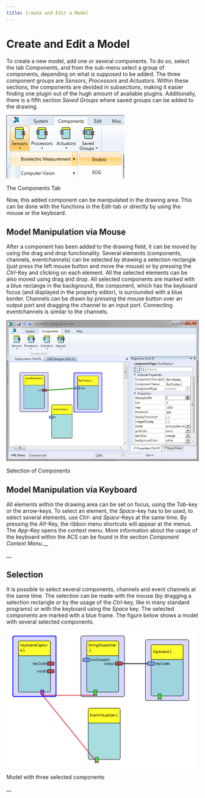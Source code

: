```yaml
---
title: Create and Edit a Model
---
```


# Create and Edit a Model

To create a new model, add one or several components. To do so, select the tab Components, and from the sub-menu select a group of components, depending on what is supposed to be added. The three component groups are _Sensors_, _Processors_ and _Actuators_. Within these sections, the components are devided in subsections, making it easier finding one plugin out of the hugh amount of available plugins. Additionally, there is a fifth section _Saved Groups_ where saved groups can be added to the drawing.

![Screenshot: The components tab](img/components_tab.png "Screenshot: The components tab")

The Components Tab

Now, this added component can be manipulated in the drawing area. This can be done with the functions in the Edit-tab or directly by using the mouse or the keyboard.

## Model Manipulation via Mouse

After a component has been added to the drawing field, it can be moved by using the drag and drop functionality. Several elements (components, channels, eventchannels) can be selected by drawing a selection rectangle (just press the left mouse button and move the mouse) or by pressing the _Ctrl_\-Key and clicking on each element. All the selected elements can be also moved using drag and drop. All selected components are marked with a blue rectange in the background, the component, which has the keyboard focus (and displayed in the property editor), is surrounded with a blue border. Channels can be drawn by pressing the mouse button over an output port and dragging the channel to an input port. Connecting eventchannels is similar to the channels.

![Screenshot: Selection of components](img/edit_selection.png "Screenshot: Selection of components")

Selection of Components

## Model Manipulation via Keyboard

All elements within the drawing area can be set on focus, using the _Tab_\-key or the arrow-keys. To select an element, the _Space_\-key has to be used, to select several elements, use _Ctrl-_ and _Space_\-Keys at the same time. By pressing the _Alt_\-Key, the ribbon menu shortcuts will appear at the menus. The _App_\-Key opens the context menu. More information about the usage of the keyboard within the ACS can be found in the section _Component Context Menu_.__

__

## Selection

It is possible to select several components, channels and event channels at the same time. The selection can be made with the mouse (by dragging a selection rectangle or by the usage of the _Ctrl_\-key, like in many standard programs) or with the keyboard using the _Space_ key. The selected components are marked with a blue frame. The figure below shows a model with several selected components.

![Model with three selected components](img/selection.png "Model with three selected components")

Model with three selected components



__